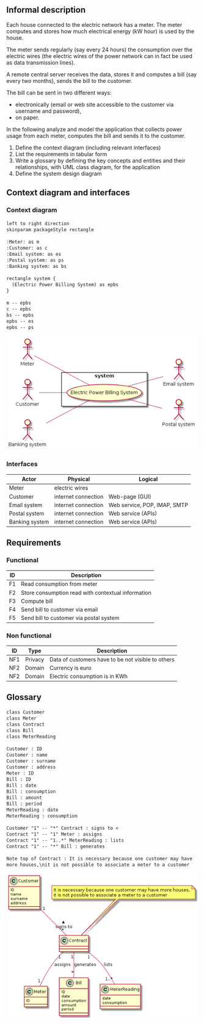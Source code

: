 ## Informal description

Each house connected to the electric network has a meter. The meter computes and stores how much electrical energy (kW hour) is used by the house. 

The meter sends regularly (say every 24 hours) the consumption over the electric wires (the electric wires of the power network can in fact be used as data transmission lines). 

A remote central server receives the data, stores it and computes a bill (say every two months), sends the bill to the customer. 

The bill can be sent in two different ways:
 
* electronically (email or web site accessible to the customer via username and password),
* on paper.

In the following analyze and model the application that collects power usage from each meter, computes the bill and sends it to the customer. 

1. Define the context diagram (including relevant interfaces)
2. List the requirements in tabular form
3. Write a glossary by defining the key concepts and entities and their relationships, with UML class diagram, for the application 
4. Define the system design diagram


## Context diagram and interfaces

### Context diagram

```plantuml
left to right direction
skinparam packageStyle rectangle

:Meter: as m
:Customer: as c
:Email system: as es
:Postal system: as ps
:Banking system: as bs

rectangle system {
  (Electric Power Billing System) as epbs
}

m -- epbs
c -- epbs
bs -- epbs
epbs -- es
epbs -- ps
```
![context diagram](pictures/context_diagram.png)

### Interfaces

| Actor          | Physical            | Logical                      |
| -------------- | ------------------- | ---------------------------- |
| Meter          | electric wires      |                              |
| Customer       | internet connection | Web-page (GUI)               |
| Email system   | internet connection | Web service, POP, IMAP, SMTP |
| Postal system  | internet connection | Web service (APIs)           |
| Banking system | internet connection | Web service (APIs)           |


## Requirements

### Functional
| ID | Description                                        |
|:--:| -------------------------------------------------- |
| F1 | Read consumption from meter                        |
| F2 | Store consumption read with contextual information |
| F3 | Compute bill                						  |
| F4 | Send bill to customer via email 				      |
| F5 | Send bill to customer via postal system            |

### Non functional
| ID  | Type    | Description 										 |
|:---:|:-------:| -------------------------------------------------- |
| NF1 | Privacy | Data of customers have to be not visible to others | 
| NF2 | Domain  | Currency is euro 									 |
| NF2 | Domain  | Electric consumption is in KWh 					 |


## Glossary

```plantuml
class Customer
class Meter
class Contract
class Bill
class MeterReading

Customer : ID
Customer : name
Customer : surname
Customer : address
Meter : ID
Bill : ID
Bill : date
Bill : consumption
Bill : amount
Bill : period
MeterReading : date
MeterReading : consumption

Customer "1" -- "*" Contract : signs to <
Contract "1" -- "1" Meter : assigns
Contract "1" -- "1..*" MeterReading : lists
Contract "1" -- "*" Bill : generates

Note top of Contract : It is necessary because one customer may have more houses,\nit is not possible to associate a meter to a customer
```
![glossary](pictures/glossary.png)





